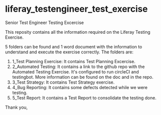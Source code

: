 # liferay_testengineer_test_exercise
Senior Test Engineer Testing Excercise

This reposity contains all the information required on the Liferay Testing Exercise. 

5 folders can be found and 1 word document with the information to understand and execute the exercise correctly.
The folders are:
1. 1_Test Planning Exercise: It contains  Test Planning Excercise.
2. 2_Automated Testing: It contains a link to the github repo with the Automated Testing Exercise. It's configured to run circleCI and testingbot. More information can be found on the doc and in the repo.
3. 3_Test Strategy: It contains Test Strategy exercise.
4. 4_Bug Reporting: It contains some defects detected while we were testing.
5. 5_Test Report: It contains a Test Report to consolidate the testing done.

Thank you,


